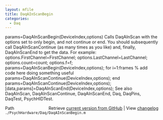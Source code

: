 ```yaml
---
layout: mfile
title: DaqAInScanBegin
categories:
  - Daq
---
```


params=DaqAInScanBegin\(DeviceIndex,options\)
Calls DaqAInScan with the options set to only begin, and not continue or
end. You should subsequently call DaqAInScanContinue \(as many times as
you like\) and, finally, DaqAInScanEnd to get the data. For example:
    options.FirstChannel=FirstChannel;
    options.LastChannel=LastChannel;
    options.count=count;
    options.f=f;
    params=DaqAInScanBegin\(DeviceIndex,options\);
    for i=1:frames
        % add code here doing something useful
        params=DaqAInScanContinue\(DeviceIndex,options\);
    end
    params=DaqAInScanContinue\(DeviceIndex,options\);
    \[data,params\]=DaqAInScanEnd\(DeviceIndex,options\);
See also DaqAInScan, DaqAInScanContinue, DaqAInScanEnd,
Daq, DaqPins, DaqTest, PsychHIDTest.


<div class="code_header" style="text-align:right;">
  <span style="float:left;">Path&nbsp;&nbsp;</span> <span class="counter">Retrieve <a href=
  "https://raw.github.com/Psychtoolbox-3/Psychtoolbox-3/beta/./PsychHardware/Daq/DaqAInScanBegin.m">current version from GitHub</a> | View <a href=
  "https://github.com/Psychtoolbox-3/Psychtoolbox-3/commits/beta/./PsychHardware/Daq/DaqAInScanBegin.m">changelog</a></span>
</div>
<div class="code">
  <code>./PsychHardware/Daq/DaqAInScanBegin.m</code>
</div>
